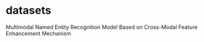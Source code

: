 # datasets
Multimodal Named Entity Recognition Model Based on Cross-Modal Feature Enhancement Mechanism
